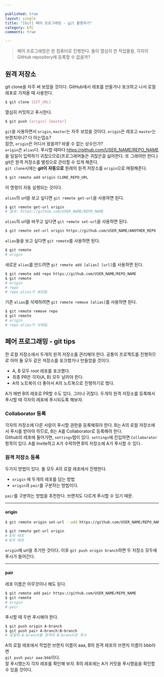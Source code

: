 ```yaml
---

published: true
layout: single
title: "[Git] 페어 프로그래밍 - git 활용하기"
category: ETC
comments: true

---
```


> 페어 프로그래밍은 한 컴퓨터로 진행한다. 둘이 열심히 한 작업물을, 각자의 GitHub repository에 등록할 수 없을까? 

## 원격 저장소

git clone을 자주 써 보았을 것이다. GitHub에서 레포를 만들거나 포크하고 나서 로컬 레포로 가져올 때 사용한다.

```bash
$ git clone [GIT_URL]
```

열심히 커밋하고 푸시한다.

```bash
$ git push [origin] [master]
```

`git`을 사용하면서 `origin`, `master`는 자주 보았을 것이다. `origin`은 레포고 `master`는 브랜치자나? 다 아는뎁쇼?  
잠깐,  `origin`은 어디서 왔을까? 바꿀 수 없는 상수인가?  
`origin`은 `alias`다. 푸시할 때마다 https://github.com/USER_NAME/REPO_NAME 을 일일이 입력하기 귀찮으므로(프로그래머들은 귀찮은걸 싫어한다. 또 그래야만 한다.) git은 원격 저장소를 별칭으로 관리할 수 있게 해준다.  
`git clone`시에는 **git이 자동으로** 원래의 원격 저장소를 `origin`으로 매핑해준다.  

```bash
$ git remote add origin CLONE_REPO_URL
```  
이 명령이 자동 실행되는 것이다.  


`alias`의 url을 보고 싶다면 `git remote get-url`을 사용하면 된다.  

```bash
$ git remote get-url origin
# 결과: https://github.com/USER_NAME/REPO_NAME
```  


`alias`의 url을 바꾸고 싶다면 `git remote set-url`을 사용하면 된다.  

```bash
$ git remote set-url origin https://github.com/USER_NAME/ANOTHER_REPO
```  


`alias`들을 보고 싶다면 `git remote`를 사용하면 된다.  

```bash
$ git remote
# origin
```  


새로운 `alias`를 만드려면 `git remote add [alias] [url]`를 사용하면 된다.  

```bash
$ git remote add repo https://github.com/USER_NAME/REPO_NAME
$ git remote
# origin
# repo
# repo alias가 생성됨.
```


기존 `alias`를 삭제하려면 `git remote remove [alias]`를 사용하면 된다.

```bash
$ git remote remove repo
$ git remote
# origin
# repo alias가 삭제됨.
```

## 페어 프로그래밍 - git tips 

한 로컬 저장소에서 두개의 원격 저장소를 관리해야 한다. 공통의 프로젝트를 진행하므로 아마 둘 모두 같은 저장소를 포크했거나 만들었을 것이다.

- A, B 모두 root 레포를 포크했다.
- 최종 PR은 각자(A, B) 모두 날려야 한다.
- A의 노트북이 더 좋아서 A의 노트북으로 진행하기로 했다.

A가 매번 B의 레포로 PR할 수도 있다. 그러나 귀찮다. 두개의 원격 저장소를 등록해서 푸시할 때 각자의 레포에 푸시되도록 해보자.

### Collaborator 등록

각자의 저장소에 다른 사람이 푸시할 권한을 등록해줘야 한다. B는 A의 로컬 저장소에서 푸시를 받아야 하므로, B는 A를 Collaborator로 등록해야 한다.  
Github의 레포에 들어가면, `settings`탭이 있다. `settings`에 진입하면 `Collaborator`항목이 있다. A를 Invite하고 A가 수락하면 B의 저장소에 A가 푸시할 수 있다.

### 원격 저장소 등록

두가지 방법이 있다. 둘 모두 A의 로컬 레포에서 진행한다.  
- `origin` 에 두개의 레포를 담는 방법 
- `origin`과 `pair`를 구분하는 방법이다.  

`pair`를 구분하는 방법을 추천한다. 브랜치도 다르게 푸시할 수 있기 때문.

---

#### origin

```bash
$ git remote origin set-url --add https://github.com/USER_NAME/REPO_NAME

$ git remote get-url origin
# A의 레포
# B의 레포
```

`origin`에 url을 추가한 것이다. 이후 `git push origin branch`하면 두 저장소 모두에 푸시가 들어간다.

---

#### pair

레포 이름은 아무것이나 해도 된다.

```bash
$ git remote add pair https://github.com/USER_NAME/REPO_NAME
$ git remote
# origin
# pair
```

푸시할 때 두번 푸시해야 한다.

```bash
$ git push origin A-branch
$ git push pair A-branch:B-branch
# 로컬의 A-branch를 원격의 B-branch로 푸시
```

A의 로컬 레포에서 작업한 브랜치 이름이 aaa, B의 원격 레포의 브랜치 이름이 bbb라면  
`git push pair aaa:bbb`이다.  
잘 푸시했는지 각자 레포를 확인해 보자. B의 레포에는 A가 커밋을 푸시했음을 확인할 수 있을 것이다.